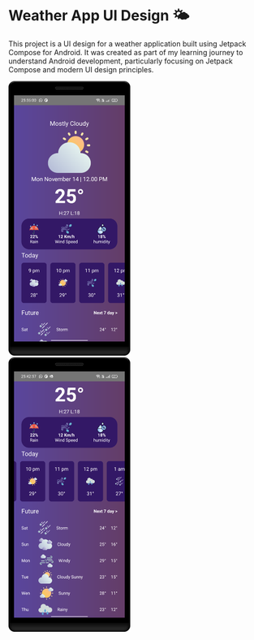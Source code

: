# Weather App UI Design 🌤️
This project is a UI design for a weather application built using Jetpack Compose for Android. It was created as part of my learning journey to understand Android development, particularly focusing on Jetpack Compose and modern UI design principles.

  <img width="240" src="/screenshots/weather-app.png">&nbsp;&nbsp;&nbsp;&nbsp;&nbsp;&nbsp;&nbsp;
  <img width="240" src="/screenshots/weather-app3.png">
